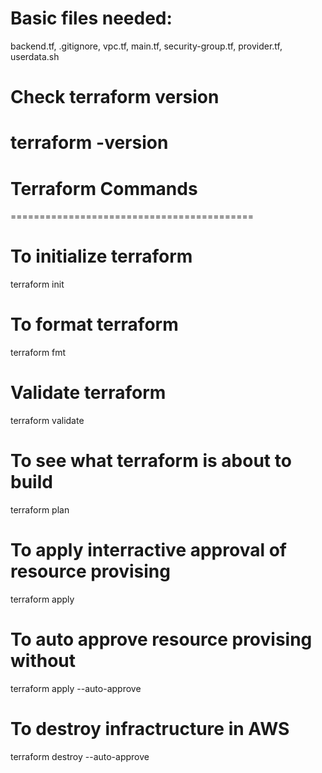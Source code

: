 # Basic files needed: 
backend.tf, .gitignore, vpc.tf, main.tf, security-group.tf, provider.tf, userdata.sh
# Check terraform version
terraform -version
==========================================
# Terraform Commands

==========================================
# To initialize terraform
terraform init
# To format terraform
terraform fmt
# Validate terraform
terraform validate
# To see what terraform is about to build
terraform plan
# To apply interractive approval of resource provising
terraform apply
# To auto approve resource provising without 
terraform apply --auto-approve
# To destroy infractructure in AWS
terraform destroy --auto-approve